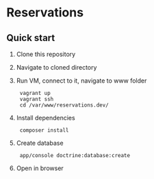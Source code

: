 Reservations
===

## Quick start

1. Clone this repository
2. Navigate to cloned directory
3. Run VM, connect to it, navigate to www folder

        vagrant up
        vagrant ssh
        cd /var/www/reservations.dev/

4. Install dependencies

        composer install

5. Create database

        app/console doctrine:database:create

6. Open in browser 
